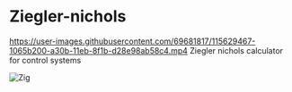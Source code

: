 # Ziegler-nichols
https://user-images.githubusercontent.com/69681817/115629467-1065b200-a30b-11eb-8f1b-d28e98ab58c4.mp4
Ziegler nichols calculator for control systems

![Zig](https://user-images.githubusercontent.com/69681817/110253726-f52e2580-7f9c-11eb-8f0d-88faef04f00f.png)
